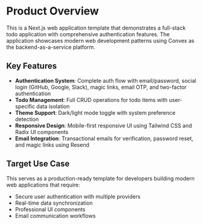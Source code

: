 # Product Overview

This is a Next.js web application template that demonstrates a full-stack todo application with comprehensive authentication features. The application showcases modern web development patterns using Convex as the backend-as-a-service platform.

## Key Features

- **Authentication System**: Complete auth flow with email/password, social login (GitHub, Google, Slack), magic links, email OTP, and two-factor authentication
- **Todo Management**: Full CRUD operations for todo items with user-specific data isolation
- **Theme Support**: Dark/light mode toggle with system preference detection
- **Responsive Design**: Mobile-first responsive UI using Tailwind CSS and Radix UI components
- **Email Integration**: Transactional emails for verification, password reset, and magic links using Resend

## Target Use Case

This serves as a production-ready template for developers building modern web applications that require:
- Secure user authentication with multiple providers
- Real-time data synchronization
- Professional UI components
- Email communication workflows